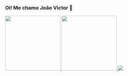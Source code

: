 ### Oi! Me chamo João Victor 👋

<!--
**joaoMatusalen/joaoMatusalen** is a ✨ _special_ ✨ repository because its `README.md` (this file) appears on your GitHub profile.

Here are some ideas to get you started:

- 🔭 I’m currently working on ...
- 🌱 I’m currently learning ...
- 👯 I’m looking to collaborate on ...
- 🤔 I’m looking for help with ...
- 💬 Ask me about ...
- 📫 How to reach me: ...
- 😄 Pronouns: ...
- ⚡ Fun fact: ...
-->

 <a href="https://github.com/rafaballerini">
  <img height="180em" src="https://github-readme-stats.vercel.app/api?username=joaoMatusalen&show_icons=true&theme=react&include_all_commits=true&count_private=true"/>
  <img height="180em" src="https://github-readme-stats.vercel.app/api/top-langs/?username=joaoMatusalen&layout=compact&langs_count=7&theme=react"/>
</div>

<img src="https://cdn.jsdelivr.net/gh/devicons/devicon/icons/html5/html5-original.svg" />
